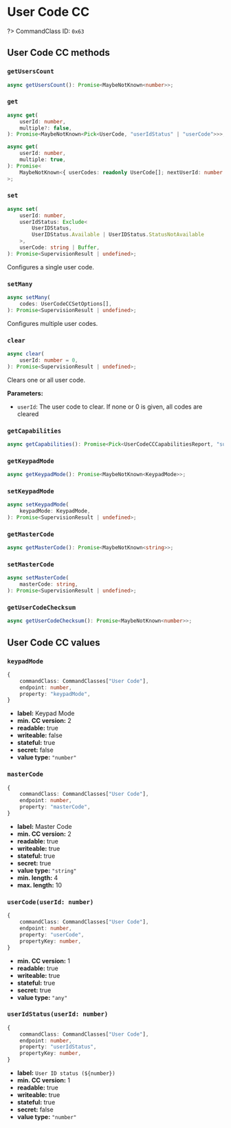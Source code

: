 # User Code CC

?> CommandClass ID: `0x63`

## User Code CC methods

### `getUsersCount`

```ts
async getUsersCount(): Promise<MaybeNotKnown<number>>;
```

### `get`

```ts
async get(
	userId: number,
	multiple?: false,
): Promise<MaybeNotKnown<Pick<UserCode, "userIdStatus" | "userCode">>>;

async get(
	userId: number,
	multiple: true,
): Promise<
	MaybeNotKnown<{ userCodes: readonly UserCode[]; nextUserId: number }>
>;
```

### `set`

```ts
async set(
	userId: number,
	userIdStatus: Exclude<
		UserIDStatus,
		UserIDStatus.Available | UserIDStatus.StatusNotAvailable
	>,
	userCode: string | Buffer,
): Promise<SupervisionResult | undefined>;
```

Configures a single user code.

### `setMany`

```ts
async setMany(
	codes: UserCodeCCSetOptions[],
): Promise<SupervisionResult | undefined>;
```

Configures multiple user codes.

### `clear`

```ts
async clear(
	userId: number = 0,
): Promise<SupervisionResult | undefined>;
```

Clears one or all user code.

**Parameters:**

- `userId`: The user code to clear. If none or 0 is given, all codes are cleared

### `getCapabilities`

```ts
async getCapabilities(): Promise<Pick<UserCodeCCCapabilitiesReport, "supportsMasterCode" | "supportsMasterCodeDeactivation" | "supportsUserCodeChecksum" | "supportsMultipleUserCodeReport" | "supportsMultipleUserCodeSet" | "supportedUserIDStatuses" | "supportedKeypadModes" | "supportedASCIIChars"> | undefined>;
```

### `getKeypadMode`

```ts
async getKeypadMode(): Promise<MaybeNotKnown<KeypadMode>>;
```

### `setKeypadMode`

```ts
async setKeypadMode(
	keypadMode: KeypadMode,
): Promise<SupervisionResult | undefined>;
```

### `getMasterCode`

```ts
async getMasterCode(): Promise<MaybeNotKnown<string>>;
```

### `setMasterCode`

```ts
async setMasterCode(
	masterCode: string,
): Promise<SupervisionResult | undefined>;
```

### `getUserCodeChecksum`

```ts
async getUserCodeChecksum(): Promise<MaybeNotKnown<number>>;
```

## User Code CC values

### `keypadMode`

```ts
{
	commandClass: CommandClasses["User Code"],
	endpoint: number,
	property: "keypadMode",
}
```

- **label:** Keypad Mode
- **min. CC version:** 2
- **readable:** true
- **writeable:** false
- **stateful:** true
- **secret:** false
- **value type:** `"number"`

### `masterCode`

```ts
{
	commandClass: CommandClasses["User Code"],
	endpoint: number,
	property: "masterCode",
}
```

- **label:** Master Code
- **min. CC version:** 2
- **readable:** true
- **writeable:** true
- **stateful:** true
- **secret:** true
- **value type:** `"string"`
- **min. length:** 4
- **max. length:** 10

### `userCode(userId: number)`

```ts
{
	commandClass: CommandClasses["User Code"],
	endpoint: number,
	property: "userCode",
	propertyKey: number,
}
```

- **min. CC version:** 1
- **readable:** true
- **writeable:** true
- **stateful:** true
- **secret:** true
- **value type:** `"any"`

### `userIdStatus(userId: number)`

```ts
{
	commandClass: CommandClasses["User Code"],
	endpoint: number,
	property: "userIdStatus",
	propertyKey: number,
}
```

- **label:** `User ID status (${number})`
- **min. CC version:** 1
- **readable:** true
- **writeable:** true
- **stateful:** true
- **secret:** false
- **value type:** `"number"`
